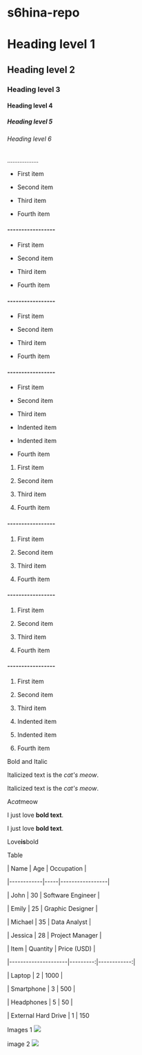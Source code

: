 # s6hina-repo
# Heading level 1

## Heading level 2

### Heading level 3

#### Heading level 4

##### Heading level 5

###### Heading level 6
..................
- First item

- Second item

- Third item

- Fourth item

#### -----------------

* First item

* Second item

* Third item

* Fourth item

#### -----------------

+ First item

+ Second item

+ Third item

+ Fourth item

#### -----------------

- First item

- Second item

- Third item

- Indented item

- Indented item

- Fourth item

1. First item

2. Second item

3. Third item

4. Fourth item

#### -----------------

1. First item

1. Second item

1. Third item

1. Fourth item

#### -----------------

1. First item

8. Second item

3. Third item

5. Fourth item

#### -----------------

1. First item

2. Second item

3. Third item

1. Indented item

2. Indented item

4. Fourth item

Bold and Italic

Italicized text is the *cat's meow*.

Italicized text is the _cat's meow_.

A*cat*meow

I just love **bold text**.

I just love __bold text__.

Love**is**bold

Table

| Name | Age | Occupation |

|------------|-----|-----------------|

| John | 30 | Software Engineer |

| Emily | 25 | Graphic Designer |

| Michael | 35 | Data Analyst |

| Jessica | 28 | Project Manager |

| Item | Quantity | Price (USD) |

|---------------------|---------:|------------:|

| Laptop | 2 | 1000 |

| Smartphone | 3 | 500 |

| Headphones | 5 | 50 |

| External Hard Drive | 1 | 150

Images 1
![](s6hina-repo\images\image1.jpeg)

 image 2
![](s6hina-repo\images\images2.png)
